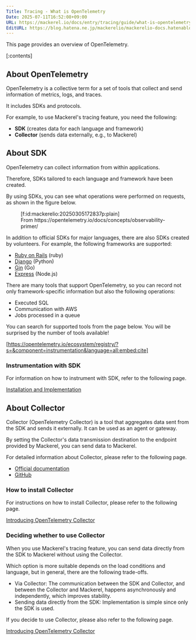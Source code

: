 ```yaml
---
Title: Tracing - What is OpenTelemetry
Date: 2025-07-11T16:52:08+09:00
URL: https://mackerel.io/docs/entry/tracing/guide/what-is-opentelemetry
EditURL: https://blog.hatena.ne.jp/mackerelio/mackerelio-docs.hatenablog.mackerel.io/atom/entry/6802418398507902842
---
```


This page provides an overview of OpenTelemetry.

[:contents]

## About OpenTelemetry

OpenTelemetry is a collective term for a set of tools that collect and send information of metrics, logs, and traces.

It includes SDKs and protocols.

For example, to use Mackerel's tracing feature, you need the following:

* **SDK** (creates data for each language and framework)
* **Collector** (sends data externally, e.g., to Mackerel)

## About SDK

OpenTelemetry can collect information from within applications.

Therefore, SDKs tailored to each language and framework have been created.

By using SDKs, you can see what operations were performed on requests, as shown in the figure below.

<figure class="figure-image figure-image-fotolife" title="https://opentelemetry.io/docs/concepts/observability-primer/">[f:id:mackerelio:20250305172837p:plain]<figcaption>From https://opentelemetry.io/docs/concepts/observability-primer/</figcaption></figure>

In addition to official SDKs for major languages, there are also SDKs created by volunteers. 
For example, the following frameworks are supported:

* [Ruby on Rails](https://rubygems.org/gems/opentelemetry-instrumentation-rails) (ruby)
* [Django](https://pypi.org/project/opentelemetry-instrumentation-django/) (Python)
* [Gin](https://pkg.go.dev/go.opentelemetry.io/contrib/instrumentation/github.com/gin-gonic/gin/otelgin) (Go)
* [Express](https://www.npmjs.com/package/@opentelemetry/instrumentation-express) (Node.js)

There are many tools that support OpenTelemetry, so you can record not only framework-specific information but also the following operations:

* Executed SQL
* Communication with AWS
* Jobs processed in a queue

You can search for supported tools from the page below. You will be surprised by the number of tools available!

[https://opentelemetry.io/ecosystem/registry/?s=&component=instrumentation&language=all:embed:cite]

### Instrumentation with SDK

For information on how to instrument with SDK, refer to the following page.

[Installation and Implementation](https://mackerel.io/docs/entry/tracing/installations)


## About Collector

Collector (OpenTelemetry Collector) is a tool that aggregates data sent from the SDK and sends it externally. It can be used as an agent or gateway.

By setting the Collector's data transmission destination to the endpoint provided by Mackerel, you can send data to Mackerel.

For detailed information about Collector, please refer to the following page.

* [Official documentation](https://opentelemetry.io/docs/collector/)
* [GitHub](https://github.com/open-telemetry/opentelemetry-collector)

### How to install Collector

For instructions on how to install Collector, please refer to the following page.

[Introducing OpenTelemetry Collector](https://mackerel.io/docs/entry/tracing/installations/opentelemetry-collector)

<h3 id="using-collector-or-not">Deciding whether to use Collector</h3>

When you use Mackerel's tracing feature, you can send data directly from the SDK to Mackerel without using the Collector.

Which option is more suitable depends on the load conditions and language, but in general, there are the following trade-offs.

* Via Collector: The communication between the SDK and Collector, and between the Collector and Mackerel, happens asynchronously and independently, which improves stability.
* Sending data directly from the SDK: Implementation is simple since only the SDK is used.

If you decide to use Collector, please also refer to the following page.

[Introducing OpenTelemetry Collector](https://mackerel.io/docs/entry/tracing/installations/opentelemetry-collector)
